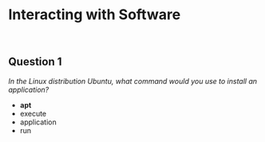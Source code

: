 # Interacting with Software

<br>

## Question 1

*In the Linux distribution Ubuntu, what command would you use to install an application?*

* **apt**
* execute
* application
* run